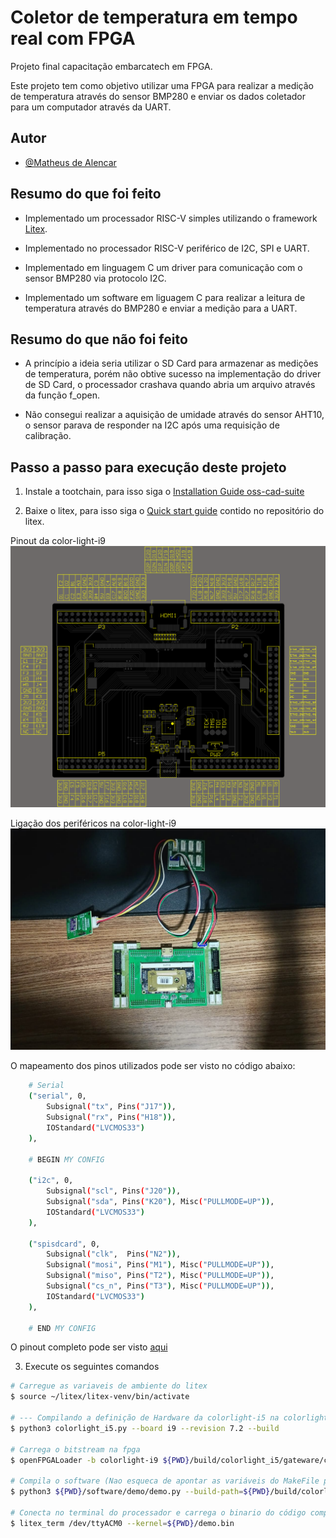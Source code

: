 # Coletor de temperatura em tempo real com FPGA

Projeto final capacitação embarcatech em FPGA. 

Este projeto tem como objetivo utilizar uma FPGA para realizar a medição de temperatura através do sensor BMP280 e enviar os dados coletador para um computador através da UART.

## Autor

- [@Matheus de Alencar](https://github.com/matheus-555)

## Resumo do que foi feito

- Implementado um processador RISC-V simples utilizando o framework [Litex](https://github.com/enjoy-digital/litex).

- Implementado no processador RISC-V periférico de I2C, SPI e UART.

- Implementado em linguagem C um driver para comunicação com o sensor BMP280 via protocolo I2C.

- Implementado um software em liguagem C para realizar a leitura de temperatura através do BMP280 e enviar a medição para a UART.

## Resumo do que não foi feito

- A princípio a ideia seria utilizar o SD Card para armazenar as medições de temperatura, porém não obtive sucesso na implementação do driver de SD Card, o processador crashava quando abria um arquivo através da função f_open.

- Não consegui realizar a aquisição de umidade através do sensor AHT10, o sensor parava de responder na I2C após uma requisição de calibração.

## Passo a passo para execução deste projeto
1) Instale a tootchain, para isso siga o [Installation Guide oss-cad-suite](https://github.com/YosysHQ/oss-cad-suite-build?tab=readme-ov-file#installation)

2) Baixe o litex, para isso siga o [Quick start guide](https://github.com/enjoy-digital/litex?tab=readme-ov-file#quick-start-guide) contido no repositório do litex.

Pinout da color-light-i9
![Pinout da color-light-i9](img/i9_v7.2_pinout.png)

Ligação dos periféricos na color-light-i9
![Ligação dos periféricos na color-light-i9](img/ligacao-color-light-i9.jpeg)

O mapeamento dos pinos utilizados pode ser visto no código abaixo:
```sh
    # Serial
    ("serial", 0,
        Subsignal("tx", Pins("J17")),
        Subsignal("rx", Pins("H18")),
        IOStandard("LVCMOS33")
    ),

    # BEGIN MY CONFIG

    ("i2c", 0,
        Subsignal("scl", Pins("J20")),
        Subsignal("sda", Pins("K20"), Misc("PULLMODE=UP")),
        IOStandard("LVCMOS33")
    ),

    ("spisdcard", 0,
        Subsignal("clk",  Pins("N2")),
        Subsignal("mosi", Pins("M1"), Misc("PULLMODE=UP")),
        Subsignal("miso", Pins("T2"), Misc("PULLMODE=UP")),
        Subsignal("cs_n", Pins("T3"), Misc("PULLMODE=UP")),
        IOStandard("LVCMOS33")
    ),

    # END MY CONFIG
```
O pinout completo pode ser visto [aqui](fpga/colorlight-i9/riscv-baremetal/pinout/colorlight_i5.py)

3) Execute os seguintes comandos
```sh
# Carregue as variaveis de ambiente do litex
$ source ~/litex/litex-venv/bin/activate

# --- Compilando a definição de Hardware da colorlight-i5 na colorlight-i9
$ python3 colorlight_i5.py --board i9 --revision 7.2 --build

# Carrega o bitstream na fpga
$ openFPGALoader -b colorlight-i9 ${PWD}/build/colorlight_i5/gateware/colorlight_i5.bit

# Compila o software (Nao esqueca de apontar as variáveis do MakeFile para o diretório da toolchain do GCC Risc-V)
$ python3 ${PWD}/software/demo/demo.py --build-path=${PWD}/build/colorlight_i5

# Conecta no terminal do processador e carrega o binario do código compilado
$ litex_term /dev/ttyACM0 --kernel=${PWD}/demo.bin
```
